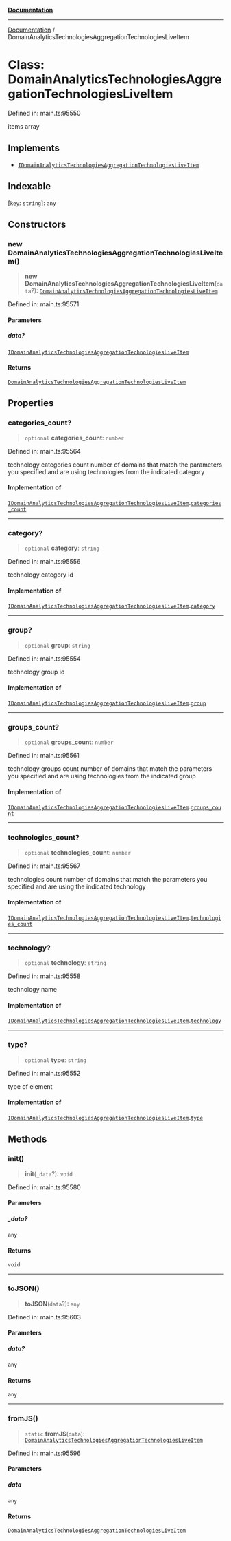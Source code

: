 [**Documentation**](../README.md)

***

[Documentation](../README.md) / DomainAnalyticsTechnologiesAggregationTechnologiesLiveItem

# Class: DomainAnalyticsTechnologiesAggregationTechnologiesLiveItem

Defined in: main.ts:95550

items array

## Implements

- [`IDomainAnalyticsTechnologiesAggregationTechnologiesLiveItem`](../interfaces/IDomainAnalyticsTechnologiesAggregationTechnologiesLiveItem.md)

## Indexable

\[`key`: `string`\]: `any`

## Constructors

### new DomainAnalyticsTechnologiesAggregationTechnologiesLiveItem()

> **new DomainAnalyticsTechnologiesAggregationTechnologiesLiveItem**(`data`?): [`DomainAnalyticsTechnologiesAggregationTechnologiesLiveItem`](DomainAnalyticsTechnologiesAggregationTechnologiesLiveItem.md)

Defined in: main.ts:95571

#### Parameters

##### data?

[`IDomainAnalyticsTechnologiesAggregationTechnologiesLiveItem`](../interfaces/IDomainAnalyticsTechnologiesAggregationTechnologiesLiveItem.md)

#### Returns

[`DomainAnalyticsTechnologiesAggregationTechnologiesLiveItem`](DomainAnalyticsTechnologiesAggregationTechnologiesLiveItem.md)

## Properties

### categories\_count?

> `optional` **categories\_count**: `number`

Defined in: main.ts:95564

technology categories count
number of domains that match the parameters you specified and are using technologies from the indicated category

#### Implementation of

[`IDomainAnalyticsTechnologiesAggregationTechnologiesLiveItem`](../interfaces/IDomainAnalyticsTechnologiesAggregationTechnologiesLiveItem.md).[`categories_count`](../interfaces/IDomainAnalyticsTechnologiesAggregationTechnologiesLiveItem.md#categories_count)

***

### category?

> `optional` **category**: `string`

Defined in: main.ts:95556

technology category id

#### Implementation of

[`IDomainAnalyticsTechnologiesAggregationTechnologiesLiveItem`](../interfaces/IDomainAnalyticsTechnologiesAggregationTechnologiesLiveItem.md).[`category`](../interfaces/IDomainAnalyticsTechnologiesAggregationTechnologiesLiveItem.md#category)

***

### group?

> `optional` **group**: `string`

Defined in: main.ts:95554

technology group id

#### Implementation of

[`IDomainAnalyticsTechnologiesAggregationTechnologiesLiveItem`](../interfaces/IDomainAnalyticsTechnologiesAggregationTechnologiesLiveItem.md).[`group`](../interfaces/IDomainAnalyticsTechnologiesAggregationTechnologiesLiveItem.md#group)

***

### groups\_count?

> `optional` **groups\_count**: `number`

Defined in: main.ts:95561

technology groups count
number of domains that match the parameters you specified and are using technologies from the indicated group

#### Implementation of

[`IDomainAnalyticsTechnologiesAggregationTechnologiesLiveItem`](../interfaces/IDomainAnalyticsTechnologiesAggregationTechnologiesLiveItem.md).[`groups_count`](../interfaces/IDomainAnalyticsTechnologiesAggregationTechnologiesLiveItem.md#groups_count)

***

### technologies\_count?

> `optional` **technologies\_count**: `number`

Defined in: main.ts:95567

technologies count
number of domains that match the parameters you specified and are using the indicated technology

#### Implementation of

[`IDomainAnalyticsTechnologiesAggregationTechnologiesLiveItem`](../interfaces/IDomainAnalyticsTechnologiesAggregationTechnologiesLiveItem.md).[`technologies_count`](../interfaces/IDomainAnalyticsTechnologiesAggregationTechnologiesLiveItem.md#technologies_count)

***

### technology?

> `optional` **technology**: `string`

Defined in: main.ts:95558

technology name

#### Implementation of

[`IDomainAnalyticsTechnologiesAggregationTechnologiesLiveItem`](../interfaces/IDomainAnalyticsTechnologiesAggregationTechnologiesLiveItem.md).[`technology`](../interfaces/IDomainAnalyticsTechnologiesAggregationTechnologiesLiveItem.md#technology)

***

### type?

> `optional` **type**: `string`

Defined in: main.ts:95552

type of element

#### Implementation of

[`IDomainAnalyticsTechnologiesAggregationTechnologiesLiveItem`](../interfaces/IDomainAnalyticsTechnologiesAggregationTechnologiesLiveItem.md).[`type`](../interfaces/IDomainAnalyticsTechnologiesAggregationTechnologiesLiveItem.md#type)

## Methods

### init()

> **init**(`_data`?): `void`

Defined in: main.ts:95580

#### Parameters

##### \_data?

`any`

#### Returns

`void`

***

### toJSON()

> **toJSON**(`data`?): `any`

Defined in: main.ts:95603

#### Parameters

##### data?

`any`

#### Returns

`any`

***

### fromJS()

> `static` **fromJS**(`data`): [`DomainAnalyticsTechnologiesAggregationTechnologiesLiveItem`](DomainAnalyticsTechnologiesAggregationTechnologiesLiveItem.md)

Defined in: main.ts:95596

#### Parameters

##### data

`any`

#### Returns

[`DomainAnalyticsTechnologiesAggregationTechnologiesLiveItem`](DomainAnalyticsTechnologiesAggregationTechnologiesLiveItem.md)
